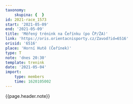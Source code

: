 ```yaml
---
taxonomy:
    skupina: {  }
id: 2021-race_1573
start: '2021-05-09'
end: '2021-05-09'
title: 'Měřený trénink na Čeřínku (po ČP/ŽA)'
link: 'https://oris.orientacnisporty.cz/Zavod?id=6516'
orisid: '6516'
place: 'Horní Hutě (Čeřínek)'
type: T
note: 'dnes 20:30'
template: trenink
date: '2021-05-04'
import:
    type: members
    time: 1620105002
---
```


{{page.header.note}}
